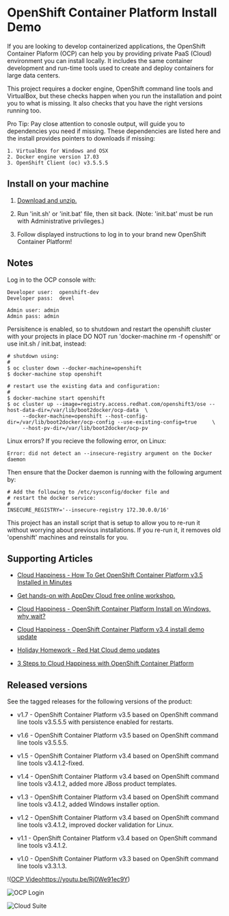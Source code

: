 OpenShift Container Platform Install Demo
=========================================
If you are looking to develop containerized applications, the OpenShift Container Plaform (OCP) can help you by providing 
private PaaS (Cloud) environment you can install locally. It includes the same container development and run-time 
tools used to create and deploy containers for large data centers. 

This project requires a docker engine, OpenShift command line tools and VirtualBox, but these checks happen when you run the
installation and point you to what is missing. It also checks that you have the right versions running too.

Pro Tip: Pay close attention to conosle output, will guide you to dependencies you need if missing. These dependencies are 
listed here and the install provides pointers to downloads if missing:

   ```
   1. VirtualBox for Windows and OSX
   2. Docker engine version 17.03
   3. OpenShift Client (oc) v3.5.5.5
   ```


Install on your machine
-----------------------
1. [Download and unzip.](https://github.com/redhatdemocentral/ocp-install-demo/archive/master.zip)

2. Run 'init.sh' or 'init.bat' file, then sit back. (Note: 'init.bat' must be run with Administrative privileges.)

3. Follow displayed instructions to log in to your brand new OpenShift Container Platform!


Notes
-----
Log in to the OCP console with:
   
   ```
   Developer user:  openshift-dev
   Developer pass:  devel

   Admin user: admin
   Admin pass: admin
   ```

Persisitence is enabled, so to shutdown and restart the openshift cluster with your projects in place DO NOT
run 'docker-machine rm -f openshift' or use init.sh / init.bat, instead:

   ```
   # shutdown using:
   #
   $ oc cluster down --docker-machine=openshift
   $ docker-machine stop openshift

   # restart use the existing data and configuration:
   #
   $ docker-machine start openshift
   $ oc cluster up --image=registry.access.redhat.com/openshift3/ose --host-data-dir=/var/lib/boot2docker/ocp-data  \
        --docker-machine=openshift --host-config-dir=/var/lib/boot2docker/ocp-config --use-existing-config=true     \
        --host-pv-dir=/var/lib/boot2docker/ocp-pv
   ```

Linux errors? If you recieve the following error, on Linux:

   ```
   Error: did not detect an --insecure-registry argument on the Docker daemon
   ```

Then ensure that the Docker daemon is running with the following argument by:

   ```
   # Add the following to /etc/sysconfig/docker file and
   # restart the docker service:
   #
   INSECURE_REGISTRY='--insecure-registry 172.30.0.0/16'
   ```

This project has an install script that is setup to allow you to re-run it without worrying about previous
installations. If you re-run it, it removes old 'openshift' machines and reinstalls for you. 


Supporting Articles
-------------------
- [Cloud Happiness - How To Get OpenShift Container Platform v3.5 Installed in Minutes](http://www.schabell.org/2017/05/cloud-happiness-how-to-get-openshift.html)

- [Get hands-on with AppDev Cloud free online workshop.](http://appdevcloudworkshop.github.io)

- [Cloud Happiness - OpenShift Container Platform Install on Windows, why wait?](http://www.schabell.org/2017/03/cloud-happiness-openshift-container-platform-windows-install.html)

- [Cloud Happiness - OpenShift Container Platform v3.4 install demo update](http://www.schabell.org/2017/02/cloud-happiness-openshift-container-platform-install-updated.html)

- [Holiday Homework - Red Hat Cloud demo updates](http://www.schabell.org/2016/12/holiday-homework-redhat-cloud-demo-updates.html)

- [3 Steps to Cloud Happiness with OpenShift Container Platform](http://www.schabell.org/2016/11/3-steps-to-cloud-happiness-with-ocp.html)


Released versions
-----------------
See the tagged releases for the following versions of the product:

- v1.7 - OpenShift Container Platform v3.5 based on OpenShift command line tools v3.5.5.5 with persistence enabled for restarts.

- v1.6 - OpenShift Container Platform v3.5 based on OpenShift command line tools v3.5.5.5.

- v1.5 - OpenShift Container Platform v3.4 based on OpenShift command line tools v3.4.1.2-fixed.

- v1.4 - OpenShift Container Platform v3.4 based on OpenShift command line tools v3.4.1.2, added more JBoss product templates.

- v1.3 - OpenShift Container Platform v3.4 based on OpenShift command line tools v3.4.1.2, added Windows installer option.

- v1.2 - OpenShift Container Platform v3.4 based on OpenShift command line tools v3.4.1.2, improved docker validation for Linux.

- v1.1 - OpenShift Container Platform v3.4 based on OpenShift command line tools v3.4.1.2.

- v1.0 - OpenShift Container Platform v3.3 based on OpenShift command line tools v3.3.1.3.

!([OCP Video](https://github.com/redhatdemocentral/ocp-install-demo/blob/master/docs/demo-images/ocp-install-video.png?raw=true)https://youtu.be/Rj0We91ec9Y)

![OCP Login](https://github.com/redhatdemocentral/ocp-install-demo/blob/master/docs/demo-images/ocp-login.png?raw=true)

![Cloud Suite](https://github.com/redhatdemocentral/ocp-install-demo/blob/master/docs/demo-images/rhcs-arch.png?raw=true)

